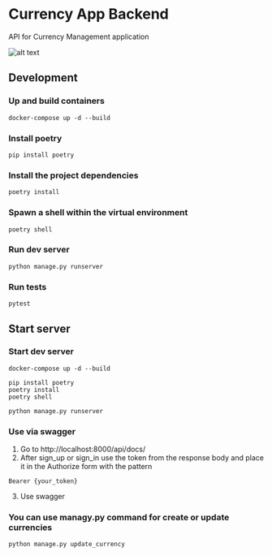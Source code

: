 # Currency App Backend

API for Currency Management application

![alt text](https://img.shields.io/badge/python-3.10.9-green)

## Development

### Up and build containers
```shell
docker-compose up -d --build
```

### Install poetry
```shell
pip install poetry
```
 
### Install the project dependencies
```shell
poetry install
```

### Spawn a shell within the virtual environment
```shell
poetry shell
```

### Run dev server
```shell
python manage.py runserver
```

### Run tests
```shell
pytest
```

## Start server

### Start dev server
```shell
docker-compose up -d --build

pip install poetry
poetry install
poetry shell

python manage.py runserver
```

### Use via swagger

1. Go to http://localhost:8000/api/docs/
2. After sign_up or sign_in use the token from the response body and place it in the Authorize form with the pattern 

```
Bearer {your_token}
```

3. Use swagger
   
### You can use managy.py command for create or update currencies
```shell
python manage.py update_currency
```

